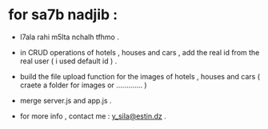 # for sa7b nadjib : 

- l7ala rahi m5lta nchalh tfhmo .
- in CRUD operations of hotels , houses and cars , add the real id from the real user ( i used default id ) .
- build the file upload function for the images of hotels , houses and cars ( craete a folder for images or ............. )
- merge server.js and app.js .

- for more info , contact me : y_sila@estin.dz .
